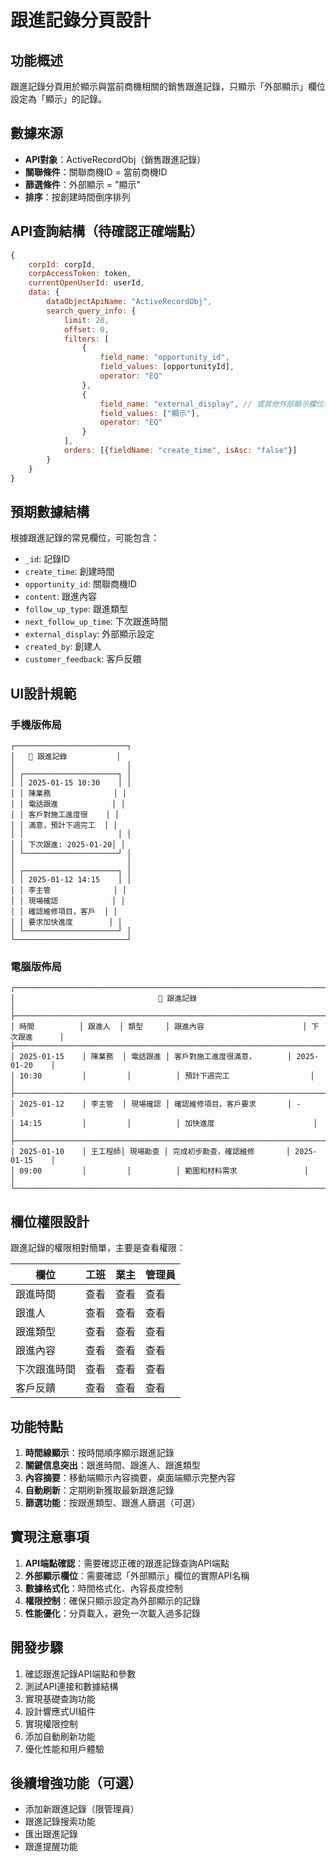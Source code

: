 # 跟進記錄分頁設計

## 功能概述
跟進記錄分頁用於顯示與當前商機相關的銷售跟進記錄，只顯示「外部顯示」欄位設定為「顯示」的記錄。

## 數據來源
- **API對象**：ActiveRecordObj（銷售跟進記錄）
- **關聯條件**：關聯商機ID = 當前商機ID
- **篩選條件**：外部顯示 = "顯示"
- **排序**：按創建時間倒序排列

## API查詢結構（待確認正確端點）
```javascript
{
    corpId: corpId,
    corpAccessToken: token,
    currentOpenUserId: userId,
    data: {
        dataObjectApiName: "ActiveRecordObj",
        search_query_info: {
            limit: 20,
            offset: 0,
            filters: [
                {
                    field_name: "opportunity_id",
                    field_values: [opportunityId],
                    operator: "EQ"
                },
                {
                    field_name: "external_display", // 或其他外部顯示欄位名稱
                    field_values: ["顯示"],
                    operator: "EQ"
                }
            ],
            orders: [{fieldName: "create_time", isAsc: "false"}]
        }
    }
}
```

## 預期數據結構
根據跟進記錄的常見欄位，可能包含：
- `_id`: 記錄ID
- `create_time`: 創建時間
- `opportunity_id`: 關聯商機ID
- `content`: 跟進內容
- `follow_up_type`: 跟進類型
- `next_follow_up_time`: 下次跟進時間
- `external_display`: 外部顯示設定
- `created_by`: 創建人
- `customer_feedback`: 客戶反饋

## UI設計規範

### 手機版佈局
```
┌─────────────────────────┐
│   📝 跟進記錄           │
│                         │
│ ┌─────────────────────┐ │
│ │ 2025-01-15 10:30    │ │
│ │ 陳業務              │ │
│ │ 電話跟進            │ │
│ │ 客戶對施工進度很    │ │
│ │ 滿意，預計下週完工  │ │
│ │                     │ │
│ │ 下次跟進: 2025-01-20│ │
│ └─────────────────────┘ │
│                         │
│ ┌─────────────────────┐ │
│ │ 2025-01-12 14:15    │ │
│ │ 李主管              │ │
│ │ 現場確認            │ │
│ │ 確認維修項目，客戶  │ │
│ │ 要求加快進度        │ │
│ └─────────────────────┘ │
└─────────────────────────┘
```

### 電腦版佈局
```
┌─────────────────────────────────────────────────────────────────────────────────────────┐
│                                📝 跟進記錄                                               │
├─────────────────────────────────────────────────────────────────────────────────────────┤
│ 時間          │ 跟進人  │ 類型     │ 跟進內容                      │ 下次跟進      │
├─────────────────────────────────────────────────────────────────────────────────────────┤
│ 2025-01-15    │ 陳業務  │ 電話跟進 │ 客戶對施工進度很滿意，       │ 2025-01-20    │
│ 10:30         │         │          │ 預計下週完工                  │               │
├─────────────────────────────────────────────────────────────────────────────────────────┤
│ 2025-01-12    │ 李主管  │ 現場確認 │ 確認維修項目，客戶要求       │ -             │
│ 14:15         │         │          │ 加快進度                      │               │
├─────────────────────────────────────────────────────────────────────────────────────────┤
│ 2025-01-10    │ 王工程師│ 現場勘查 │ 完成初步勘查，確認維修       │ 2025-01-15    │
│ 09:00         │         │          │ 範圍和材料需求               │               │
└─────────────────────────────────────────────────────────────────────────────────────────┘
```

## 欄位權限設計
跟進記錄的權限相對簡單，主要是查看權限：

| 欄位 | 工班 | 業主 | 管理員 |
|------|------|------|--------|
| 跟進時間 | 查看 | 查看 | 查看 |
| 跟進人 | 查看 | 查看 | 查看 |
| 跟進類型 | 查看 | 查看 | 查看 |
| 跟進內容 | 查看 | 查看 | 查看 |
| 下次跟進時間 | 查看 | 查看 | 查看 |
| 客戶反饋 | 查看 | 查看 | 查看 |

## 功能特點
1. **時間線顯示**：按時間順序顯示跟進記錄
2. **關鍵信息突出**：跟進時間、跟進人、跟進類型
3. **內容摘要**：移動端顯示內容摘要，桌面端顯示完整內容
4. **自動刷新**：定期刷新獲取最新跟進記錄
5. **篩選功能**：按跟進類型、跟進人篩選（可選）

## 實現注意事項
1. **API端點確認**：需要確認正確的跟進記錄查詢API端點
2. **外部顯示欄位**：需要確認「外部顯示」欄位的實際API名稱
3. **數據格式化**：時間格式化、內容長度控制
4. **權限控制**：確保只顯示設定為外部顯示的記錄
5. **性能優化**：分頁載入，避免一次載入過多記錄

## 開發步驟
1. 確認跟進記錄API端點和參數
2. 測試API連接和數據結構
3. 實現基礎查詢功能
4. 設計響應式UI組件
5. 實現權限控制
6. 添加自動刷新功能
7. 優化性能和用戶體驗

## 後續增強功能（可選）
- 添加新跟進記錄（限管理員）
- 跟進記錄搜索功能
- 匯出跟進記錄
- 跟進提醒功能